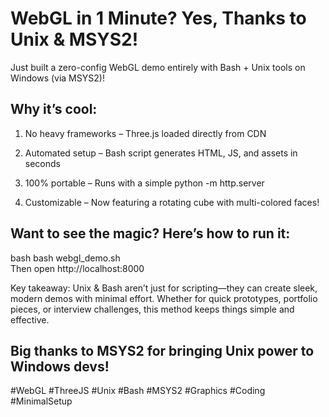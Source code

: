 
# WebGL in 1 Minute? Yes, Thanks to Unix & MSYS2!


Just built a zero-config WebGL demo entirely with Bash + Unix tools on Windows (via MSYS2)! 


## Why it’s cool:

1. No heavy frameworks – Three.js loaded directly from CDN 

2. Automated setup – Bash script generates HTML, JS, and assets in seconds 

3. 100% portable – Runs with a simple python -m http.server 

4. Customizable – Now featuring a rotating cube with multi-colored faces! 


## Want to see the magic? Here’s how to run it:

bash
bash webgl_demo.sh  
Then open http://localhost:8000

Key takeaway: Unix & Bash aren’t just for scripting—they can create sleek, modern demos with minimal effort. Whether for quick prototypes, portfolio pieces, or interview challenges, this method keeps things simple and effective.

## Big thanks to MSYS2 for bringing Unix power to Windows devs!


#WebGL #ThreeJS #Unix #Bash #MSYS2 #Graphics #Coding #MinimalSetup
